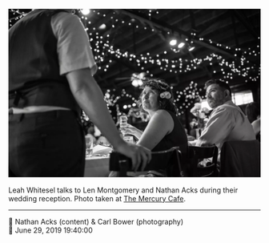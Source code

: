 ![Leah Whitsel talks to Len Montgomery and Nathan Acks](assets/52810d4befbc05f6b8a9d6feede82258.webp)

Leah Whitesel talks to Len Montgomery and Nathan Acks during their wedding reception. Photo taken at [The Mercury Cafe](http://mercurycafe.com/).

- - - -

<span aria-hidden="true">👥</span> Nathan Acks (content) & Carl Bower (photography)  
<span aria-hidden="true">📅</span> June 29, 2019 19:40:00
